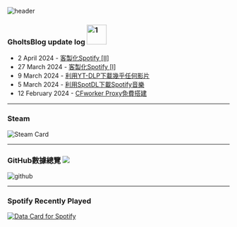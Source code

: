 ![header](https://capsule-render.vercel.app/api?type=waving&height=300&color=gradient&text=GholtsMxv&textBg=false&animation=twinkling&fontAlign=50&fontAlignY=44&desc=Be%20yourself,%20be%20who%20you%20want%20to%20be&section=header&reversal=false)  

### **GholtsBlog update log** <img src="https://image.gholts.top/file/99d6feaefabf9c24dd0e3.png" alt="1" width="45" height="45" />
<!-- feed start -->
- 2 April 2024 - [客製化Spotify [Ⅱ]](https://blog.gholts.top/posts/Customize-Spotify-style/)
- 27 March 2024 - [客製化Spotify [Ⅰ]](https://blog.gholts.top/posts/Customize-Spotify/)
- 9 March 2024 - [利用YT-DLP下載幾乎任何影片](https://blog.gholts.top/posts/Download-videos-for-free-on-Website/)
- 5 March 2024 - [利用SpotDL下載Spotify音樂](https://blog.gholts.top/posts/Download-music-for-free-on-Spotify/)
- 12 February 2024 - [CFworker Proxy免費搭建](https://blog.gholts.top/posts/Proxy-for-cfworker/)
<!-- feed end -->

---

### **Steam**

![Steam Card](https://card.yuy1n.io/card/76561199492929554/tokyonight,en,badge,group,badges,games,reviews)

---

### **GitHub數據總覽**   ![](https://komarev.com/ghpvc/?username=Gholts&color=blueviolet&abbreviated=true)

![github](http://github-profile-summary-cards.vercel.app/api/cards/profile-details?username=Gholts&theme=nord_dark)

---

### **Spotify Recently Played**

<a href="https://data-card-for-spotify.herokuapp.com/card?user_id=9xd9z2ps59m3kxcuefkgmm52w">
  <img src="https://data-card-for-spotify.herokuapp.com/api/card?user_id=9xd9z2ps59m3kxcuefkgmm52w" alt="Data Card for Spotify">
</a>
